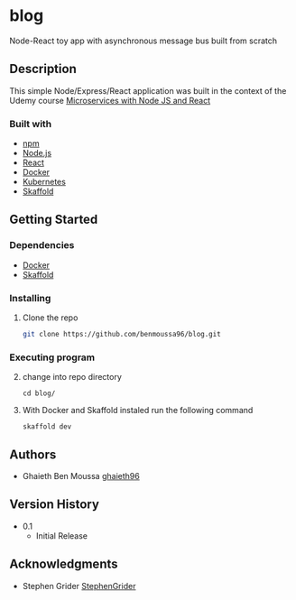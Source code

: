 # blog
Node-React toy app with asynchronous message bus built from scratch

## Description

This simple Node/Express/React application was built in the context of the Udemy course [Microservices with Node JS and React](https://www.udemy.com/course/microservices-with-node-js-and-react/?utm_source=adwords&utm_medium=udemyads&utm_campaign=WebDevelopment_v.PROF_la.EN_cc.ROW_ti.8322&utm_content=deal4584&utm_term=_._ag_80385735315_._ad_535397279733_._kw__._de_c_._dm__._pl__._ti_dsa-774930035449_._li_1012760_._pd__._&matchtype=b&gclid=Cj0KCQjws4aKBhDPARIsAIWH0JUYhZNxNLy6X4fn9ccMMDLCh56J1HhKRbJDwKZK1w_CRzKGA72Vk18aAuBTEALw_wcB)

### Built with

* [npm](https://www.npmjs.com)
* [Node.js](https://nodejs.org/en/)
* [React](https://reactjs.org)
* [Docker](https://www.docker.com)
* [Kubernetes](https://kubernetes.io)
* [Skaffold](https://skaffold.dev)

## Getting Started

### Dependencies

* [Docker](https://docs.docker.com/get-docker/)
* [Skaffold](https://skaffold.dev/docs/install/)

### Installing

1. Clone the repo
   ```sh
   git clone https://github.com/benmoussa96/blog.git
   ```

### Executing program

2. change into repo directory
    ```
    cd blog/
    ```
3. With Docker and Skaffold instaled run the following command
    ```
    skaffold dev
    ```

## Authors

* Ghaieth Ben Moussa
    [ghaieth96](https://github.com/benmoussa96)

## Version History

* 0.1
    * Initial Release

## Acknowledgments

* Stephen Grider
    [StephenGrider](https://github.com/StephenGrider)